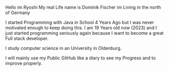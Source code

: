 Hello im Ryoshi
My real Life name is Dominik Fischer im Living in the north of Germany

I started Programming with Java in School 4 Years Ago but I was never motivated enough to keep doing this.
I am 19 Years old now (2023) and I just started programming seriously again because I want to become a great Full stack
developer.

I study computer science in an University in Oldenburg.

I will mainly use my Public GitHub like a diary to see my Progress and to improve properly.
